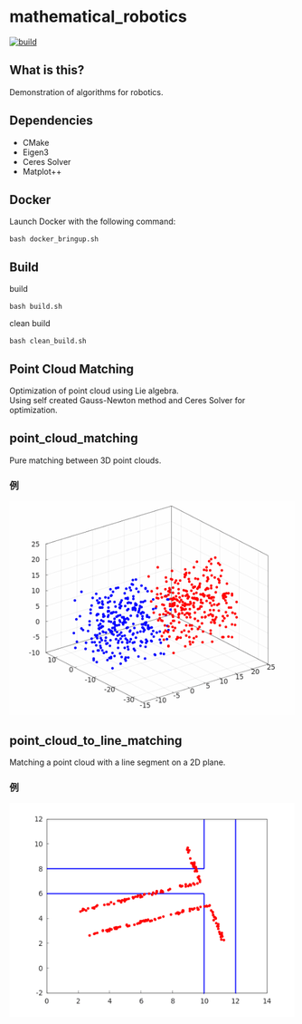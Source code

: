 # mathematical_robotics

[![build](https://github.com/TakumaNakao/mathematical_robotics/actions/workflows/build.yml/badge.svg)](https://github.com/TakumaNakao/mathematical_robotics/actions/workflows/build.yml)

## What is this?
Demonstration of algorithms for robotics.  

## Dependencies
* CMake
* Eigen3
* Ceres Solver
* Matplot++

## Docker
Launch Docker with the following command:
```
bash docker_bringup.sh
```

## Build
build
```
bash build.sh
```
clean build
```
bash clean_build.sh
```

## Point Cloud Matching
Optimization of point cloud using Lie algebra.  
Using self created Gauss-Newton method and Ceres Solver for optimization.

## point_cloud_matching
Pure matching between 3D point clouds.

### 例
![point_cloud_matching](readme_img/point_cloud_matching.gif)

## point_cloud_to_line_matching
Matching a point cloud with a line segment on a 2D plane.

### 例
![point_cloud_to_line_matching](readme_img/point_cloud_to_line_matching.gif)
